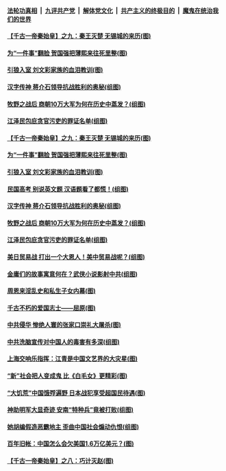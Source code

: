 ####  [法轮功真相](../../../../basic/blob/master/README.md?t=09041902) &nbsp;|&nbsp; [九评共产党](../../../../9ping.md/blob/master/README.md?t=09041902) &nbsp;|&nbsp; [解体党文化](../../../../jtdwh.md/blob/master/README.md?t=09041902)  &nbsp;|&nbsp; [共产主义的终极目的](../../../../gczydzjmd.md/blob/master/README.md?t=09041902) &nbsp;|&nbsp; [魔鬼在统治我们的世界](../../../../mgztzwmdsj.md/blob/master/README.md?t=09041902) 

#### [【千古一帝秦始皇】之九：秦王灭楚 无锡城的来历(图)](../pages/p6/941582.md?t=09041902) 

#### [为“一件事”翻脸 贺国强把薄熙来往死里整(图)](../pages/p6/944416.md?t=09041902) 

#### [引狼入室 刘文彩家族的血泪教训(图)](../pages/p6/943882.md?t=09041902) 

#### [汉字传神 蒋介石领导抗战胜利的奥秘(组图)](../pages/p6/940437.md?t=09041902) 

#### [牧野之战后 商朝10万大军为何在历史中蒸发？(组图)](../pages/p6/943803.md?t=09041902) 

#### [江泽民包庇贪官污吏的罪证名单(组图)](../pages/p6/944337.md?t=09041902) 

#### [【千古一帝秦始皇】之九：秦王灭楚 无锡城的来历(图)](../pages/p6/941582.md?t=09041902) 

#### [为“一件事”翻脸 贺国强把薄熙来往死里整(图)](../pages/p6/944416.md?t=09041902) 

#### [引狼入室 刘文彩家族的血泪教训(图)](../pages/p6/943882.md?t=09041902) 

#### [民国高考 别说英文题 汉语题看了都慌！(组图)](../pages/p6/944547.md?t=09041902) 

#### [汉字传神 蒋介石领导抗战胜利的奥秘(组图)](../pages/p6/940437.md?t=09041902) 

#### [牧野之战后 商朝10万大军为何在历史中蒸发？(组图)](../pages/p6/943803.md?t=09041902) 

#### [江泽民包庇贪官污吏的罪证名单(组图)](../pages/p6/944337.md?t=09041902) 

#### [美日贸易战 打出一个大恩人！美中贸易战呢？(组图)](../pages/p6/944675.md?t=09041902) 

#### [金庸们的故事寓意何在？武侠小说影射中共(组图)](../pages/p6/944121.md?t=09041902) 

#### [周恩来淫乱史和私生子女内幕(图)](../pages/p6/944415.md?t=09041902) 

#### [千古不朽的爱国志士——屈原(图)](../pages/p6/944335.md?t=09041902) 

#### [中共侵华 惨绝人寰的张家口崇礼大屠杀(图)](../pages/p6/944495.md?t=09041902) 

#### [中共洗脑宣传对中国人的毒害有多深(组图)](../pages/p6/944676.md?t=09041902) 

#### [上海交响乐指挥：江青是中国文艺界的大灾星(图)](../pages/p6/944125.md?t=09041902) 

#### [“新”社会把人变成鬼 比《白毛女》更精彩(图)](../pages/p6/942961.md?t=09041902) 

#### [“大饥荒”中国饿殍遍野 日本战犯享受超国民待遇(图)](../pages/p6/943877.md?t=09041902) 

#### [神助明军大显奇迹 安南“特种兵”竟被打败(组图)](../pages/p6/943792.md?t=09041902) 

#### [她胡编假造恶霸地主 歪曲中国社会煽动仇恨(组图)](../pages/p6/944333.md?t=09041902) 

#### [百年旧帐：中国怎么会欠美国1.6万亿美元？(图)](../pages/p6/944286.md?t=09041902) 

#### [【千古一帝秦始皇】之八：巧计灭赵(图)](../pages/p6/941425.md?t=09041902) 

